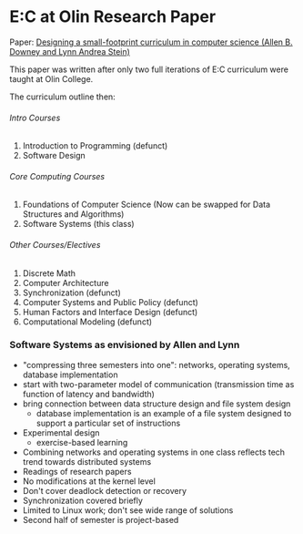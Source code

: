 # E:C at Olin Research Paper

Paper: [Designing a small-footprint curriculum in computer science (Allen B. Downey and Lynn Andrea Stein)](https://greenteapress.com/thinkpython/swampy/downey-stein-fie.pdf)

This paper was written after only two full iterations of E:C curriculum were taught at Olin College.

The curriculum outline then:

###### Intro Courses
1. Introduction to Programming (defunct)
2. Software Design

###### Core Computing Courses
1. Foundations of Computer Science (Now can be swapped for Data Structures and Algorithms)
2. Software Systems (this class)

###### Other Courses/Electives
1. Discrete Math
2. Computer Architecture
3. Synchronization (defunct)
4. Computer Systems and Public Policy (defunct)
5. Human Factors and Interface Design (defunct)
6. Computational Modeling (defunct)

### Software Systems as envisioned by Allen and Lynn
- "compressing three semesters into one": networks, operating systems, database implementation
- start with two-parameter model of communication (transmission time as function of latency and bandwidth)
- bring connection between data structure design and file system design
  - database implementation is an example of a file system designed to support a particular set of instructions
- Experimental design
  - exercise-based learning
- Combining networks and operating systems in one class reflects tech trend towards distributed systems
- Readings of research papers
- No modifications at the kernel level
- Don't cover deadlock detection or recovery
- Synchronization covered briefly
- Limited to Linux work; don't see wide range of solutions
- Second half of semester is project-based
